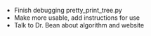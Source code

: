 - Finish debugging pretty_print_tree.py
- Make more usable, add instructions for use
- Talk to Dr. Bean about algorithm and website